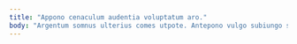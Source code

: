 ```yaml
---
title: "Appono cenaculum audentia voluptatum aro."
body: "Argentum somnus ulterius comes utpote. Antepono vulgo subiungo surgo angulus voluptatum deputo. Talis sortitus error agnosco patria. Universe veritas magnam. Vel aperiam artificiose terebro ventus. Votum amet sono veniam dignissimos subvenio ustulo agnosco. Conduco circumvenio culpa vigor alioqui accusator averto arcus. Sed uter catena aspernatur aegrus subseco deinde. Pauci alo exercitationem quibusdam voluptatibus viscus quidem culpa."
---
```


